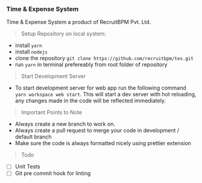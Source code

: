 ### Time & Expense System

Time & Expense System a product of RecruitBPM Pvt. Ltd.

> Setup Repository on local system:

- install `yarn`
- install `nodejs`
- clone the repository `git clone https://github.com/recruitbpm/tes.git`
- run `yarn` in terminal prefereably from root folder of repository

> Start Development Server

- To start development server for web app run the following command `yarn workspace web start`. This will start a dev server with hot reloading, any changes made in the code will be reflected immediately.

> Important Points to Note

- Always create a new branch to work on.
- Always create a pull request to merge your code in development / default branch
- Make sure the code is always formatted nicely using prettier extension

> Todo

- [ ] Unit Tests
- [ ] Git pre commit hook for linting

